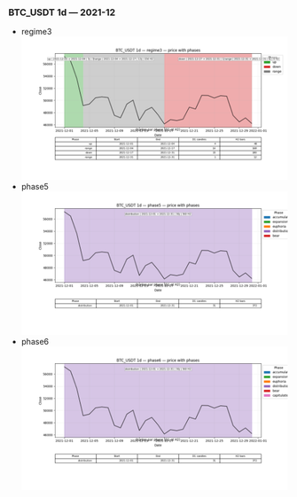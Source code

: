 ### BTC_USDT 1d — 2021-12

- regime3
![BTC_USDT_1d_regime3_2021-12_phase_price.png](outputs/fourier/phase_monthly/BTC_USDT/1d/2021/2021-12/BTC_USDT_1d_regime3_2021-12_phase_price.png)
- phase5
![BTC_USDT_1d_phase5_2021-12_phase_price.png](outputs/fourier/phase_monthly/BTC_USDT/1d/2021/2021-12/BTC_USDT_1d_phase5_2021-12_phase_price.png)
- phase6
![BTC_USDT_1d_phase6_2021-12_phase_price.png](outputs/fourier/phase_monthly/BTC_USDT/1d/2021/2021-12/BTC_USDT_1d_phase6_2021-12_phase_price.png)